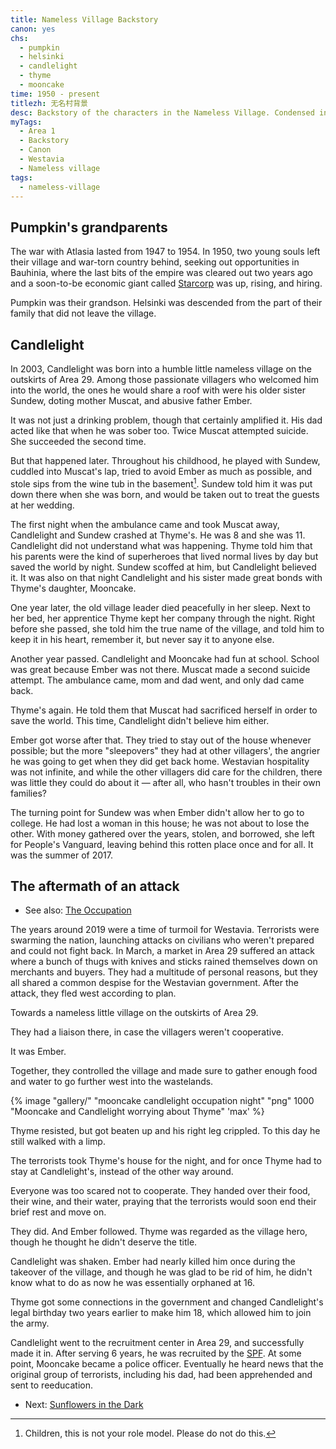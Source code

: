 ```yaml
---
title: Nameless Village Backstory
canon: yes
chs:
  - pumpkin
  - helsinki
  - candlelight
  - thyme
  - mooncake
time: 1950 - present
titlezh: 无名村背景
desc: Backstory of the characters in the Nameless Village. Condensed into one as some points overlap.
myTags:
  - Area 1
  - Backstory
  - Canon
  - Westavia
  - Nameless village
tags:
  - nameless-village
---
```


## Pumpkin's grandparents

The war with Atlasia lasted from 1947 to 1954. In 1950, two young souls left their village and war-torn country behind, seeking out opportunities in Bauhinia, where the last bits of the empire was cleared out two years ago and a soon-to-be economic giant called [Starcorp](/world/bauhinia/starcorp/) was up, rising, and hiring.

Pumpkin was their grandson. Helsinki was descended from the part of their family that did not leave the village.

## Candlelight

In 2003, Candlelight was born into a humble little nameless village on the outskirts of Area 29. Among those passionate villagers who welcomed him into the world, the ones he would share a roof with were his older sister Sundew, doting mother Muscat, and abusive father Ember.

It was not just a drinking problem, though that certainly amplified it. His dad acted like that when he was sober too. Twice Muscat attempted suicide. She succeeded the second time.

But that happened later. Throughout his childhood, he played with Sundew, cuddled into Muscat's lap, tried to avoid Ember as much as possible, and stole sips from the wine tub in the basement[^1]. Sundew told him it was put down there when she was born, and would be taken out to treat the guests at her wedding.

The first night when the ambulance came and took Muscat away, Candlelight and Sundew crashed at Thyme's. He was 8 and she was 11. Candlelight did not understand what was happening. Thyme told him that his parents were the kind of superheroes that lived normal lives by day but saved the world by night. Sundew scoffed at him, but Candlelight believed it. It was also on that night Candlelight and his sister made great bonds with Thyme's daughter, Mooncake.

One year later, the old village leader died peacefully in her sleep. Next to her bed, her apprentice Thyme kept her company through the night. Right before she passed, she told him the true name of the village, and told him to keep it in his heart, remember it, but never say it to anyone else.

Another year passed. Candlelight and Mooncake had fun at school. School was great because Ember was not there. Muscat made a second suicide attempt. The ambulance came, mom and dad went, and only dad came back.

Thyme's again. He told them that Muscat had sacrificed herself in order to save the world. This time, Candlelight didn't believe him either.

Ember got worse after that. They tried to stay out of the house whenever possible; but the more "sleepovers" they had at other villagers', the angrier he was going to get when they did get back home. Westavian hospitality was not infinite, and while the other villagers did care for the children, there was little they could do about it — after all, who hasn't troubles in their own families?

The turning point for Sundew was when Ember didn't allow her to go to college. He had lost a woman in this house; he was not about to lose the other. With money gathered over the years, stolen, and borrowed, she left for People's Vanguard, leaving behind this rotten place once and for all. It was the summer of 2017.

## The aftermath of an attack

- See also: [The Occupation](/stories/the-occupation/)

The years around 2019 were a time of turmoil for Westavia. Terrorists were swarming the nation, launching attacks on civilians who weren't prepared and could not fight back. In March, a market in Area 29 suffered an attack where a bunch of thugs with knives and sticks rained themselves down on merchants and buyers. They had a multitude of personal reasons, but they all shared a common despise for the Westavian government. After the attack, they fled west according to plan.

Towards a nameless little village on the outskirts of Area 29.

They had a liaison there, in case the villagers weren't cooperative.

It was Ember.

Together, they controlled the village and made sure to gather enough food and water to go further west into the wastelands.

{% image "gallery/" "mooncake candlelight occupation night" "png" 1000 "Mooncake and Candlelight worrying about Thyme" 'max' %}

Thyme resisted, but got beaten up and his right leg crippled. To this day he still walked with a limp.

The terrorists took Thyme's house for the night, and for once Thyme had to stay at Candlelight's, instead of the other way around.

Everyone was too scared not to cooperate. They handed over their food, their wine, and their water, praying that the terrorists would soon end their brief rest and move on.

They did. And Ember followed. Thyme was regarded as the village hero, though he thought he didn't deserve the title.

Candlelight was shaken. Ember had nearly killed him once during the takeover of the village, and though he was glad to be rid of him, he didn't know what to do as now he was essentially orphaned at 16.

Thyme got some connections in the government and changed Candlelight's legal birthday two years earlier to make him 18, which allowed him to join the army.

Candlelight went to the recruitment center in Area 29, and successfully made it in. After serving 6 years, he was recruited by the [SPF](/world/westavia/spf/). At some point, Mooncake became a police officer. Eventually he heard news that the original group of terrorists, including his dad, had been apprehended and sent to reeducation.

- Next: [Sunflowers in the Dark](/stories/sunflowers-in-the-dark/)

[^1]: Children, this is not your role model. Please do not do this.
